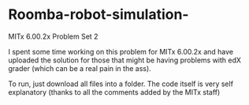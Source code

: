 # Roomba-robot-simulation-
MITx 6.00.2x Problem Set 2

I spent some time working on this problem for MITx 6.00.2x and have uploaded the solution for those that might be having problems 
with edX grader (which can be a real pain in the ass).

To run, just download all files into a folder. The code itself is very self explanatory (thanks to all the comments added by the MITx staff)
